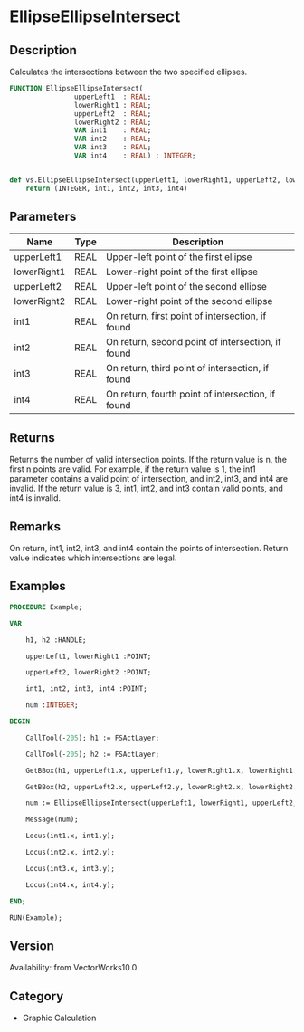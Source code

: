 # EllipseEllipseIntersect

## Description
Calculates the intersections between the two specified ellipses.

```pascal
FUNCTION EllipseEllipseIntersect(
				upperLeft1  : REAL;
				lowerRight1 : REAL;
				upperLeft2  : REAL;
				lowerRight2 : REAL;
				VAR int1    : REAL;
				VAR int2    : REAL;
				VAR int3    : REAL;
				VAR int4    : REAL) : INTEGER;
```

```python

def vs.EllipseEllipseIntersect(upperLeft1, lowerRight1, upperLeft2, lowerRight2):
    return (INTEGER, int1, int2, int3, int4)
```

## Parameters
|Name|Type|Description|
|---|---|---|
|upperLeft1|REAL|Upper-left point of the first ellipse|
|lowerRight1|REAL|Lower-right point of the first ellipse|
|upperLeft2|REAL|Upper-left point of the second ellipse|
|lowerRight2|REAL|Lower-right point of the second ellipse|
|int1|REAL|On return, first point of intersection, if found|
|int2|REAL|On return, second point of intersection, if found|
|int3|REAL|On return, third point of intersection, if found|
|int4|REAL|On return, fourth point of intersection, if found|

## Returns
Returns the number of valid intersection points.  If the return value is n, the first n points are valid.  For example, if the return value is 1, the int1 parameter contains a valid point of intersection, and int2, int3, and int4 are invalid.  If the return value is 3, int1, int2, and int3 contain valid points, and int4 is invalid.

## Remarks
On return, int1, int2, int3, and int4 contain the points of intersection.  Return value indicates which intersections are legal.

## Examples
```pascal
PROCEDURE Example;

VAR

	h1, h2 :HANDLE;

	upperLeft1, lowerRight1 :POINT;

	upperLeft2, lowerRight2 :POINT;

	int1, int2, int3, int4 :POINT;

	num :INTEGER;

BEGIN

	CallTool(-205); h1 := FSActLayer;

	CallTool(-205); h2 := FSActLayer;

	GetBBox(h1, upperLeft1.x, upperLeft1.y, lowerRight1.x, lowerRight1.y);

	GetBBox(h2, upperLeft2.x, upperLeft2.y, lowerRight2.x, lowerRight2.y);

	num := EllipseEllipseIntersect(upperLeft1, lowerRight1, upperLeft2, lowerRight2, int1, int2, int3, int4);

	Message(num);

	Locus(int1.x, int1.y);

	Locus(int2.x, int2.y);

	Locus(int3.x, int3.y);

	Locus(int4.x, int4.y);

END;

RUN(Example);


```

## Version
Availability: from VectorWorks10.0
## Category
* Graphic Calculation


